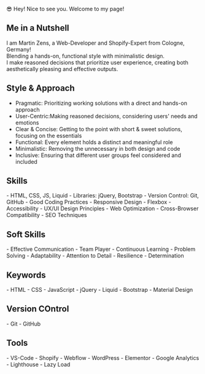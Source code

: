 😎 Hey! Nice to see you.
Welcome to my page!

<h2>Me in a Nutshell</h2>

I am Martin Zens, a Web-Developer and Shopify-Expert from Cologne, Germany!
<br>
Blending a hands-on, functional style with minimalistic design.
<br>
I make reasoned decisions that prioritize user experience, creating both aesthetically pleasing and effective outputs.

<h2>Style & Approach</h2>
<ul>
  <li>Pragmatic:  Prioritizing working solutions with a direct and hands-on approach </li>
  <li>User-Centric:Making reasoned decisions, considering users' needs and emotions</li>
  <li>Clear & Concise: Getting to the point with short & sweet solutions, focusing on the essentials</li>
  <li>Functional: Every element holds a distinct and meaningful role</li>
  <li>Minimalistic:  Removing the unnecessary in both design and code</li>
  <li>Inclusive: Ensuring that different user groups feel considered and included</li>
</ul>

<h2>Skills</h2>
- HTML, CSS, JS, Liquid
- Libraries: jQuery, Bootstrap
- Version Control: Git, GitHub
- Good Coding Practices
- Responsive Design
- Flexbox 
- Accessibility
- UX/UI Design Principles
- Web Optimization
- Cross-Browser Compatibility
- SEO Techniques

<h2>Soft Skills</h2>
- Effective Communication
- Team Player
- Continuous Learning
- Problem Solving
- Adaptability
- Attention to Detail
- Resilience
- Determination

<h2>Keywords</h2>
- HTML
- CSS
- JavaScript
- jQuery
- Liquid
- Bootstrap
- Material Design


<h2>Version COntrol</h2>
- Git
- GitHub

<h2>Tools</h2>
- VS-Code
- Shopify
- Webflow
- WordPress
- Elementor
- Google Analytics
- Lighthouse
- Lazy Load

























